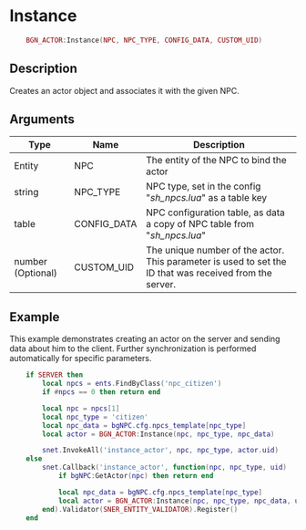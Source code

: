 # Instance

```lua
	BGN_ACTOR:Instance(NPC, NPC_TYPE, CONFIG_DATA, CUSTOM_UID)
```

## Description
Creates an actor object and associates it with the given NPC.

## Arguments
 Type              | Name        | Description                                                                                             
-------------------|-------------|---------------------------------------------------------------------------------------------------------
 Entity            | NPC         | The entity of the NPC to bind the actor                                                                 
 string            | NPC_TYPE    | NPC type, set in the config "*sh_npcs.lua*" as a table key                                              
 table             | CONFIG_DATA | NPC configuration table, as data a copy of NPC table from "*sh_npcs.lua*"                               
 number (Optional) | CUSTOM_UID  | The unique number of the actor. This parameter is used to set the ID that was received from the server. 

## Example
This example demonstrates creating an actor on the server and sending data about him to the client. Further synchronization is performed automatically for specific parameters.

```lua
	if SERVER then
		local npcs = ents.FindByClass('npc_citizen')
		if #npcs == 0 then return end

		local npc = npcs[1]
		local npc_type = 'citizen'
		local npc_data = bgNPC.cfg.npcs_template[npc_type]
		local actor = BGN_ACTOR:Instance(npc, npc_type, npc_data)

		snet.InvokeAll('instance_actor', npc, npc_type, actor.uid)
	else
		snet.Callback('instance_actor', function(npc, npc_type, uid)
			if bgNPC:GetActor(npc) then return end

			local npc_data = bgNPC.cfg.npcs_template[npc_type]
			local actor = BGN_ACTOR:Instance(npc, npc_type, npc_data, uid)
		end).Validator(SNER_ENTITY_VALIDATOR).Register()
	end
```